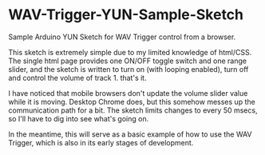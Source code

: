 WAV-Trigger-YUN-Sample-Sketch
=============================

Sample Arduino YUN Sketch for WAV Trigger control from a browser.

This sketch is extremely simple due to my limited knowledge of html/CSS.
The single html page provides one ON/OFF toggle switch and one range
slider, and the sketch is written to turn on (with looping enabled),
turn off and control the volume of track 1. that's it.

I have noticed that mobile browsers don't update the volume slider
value while it is moving. Desktop Chrome does, but this somehow messes
up the communication path for a bit. The sketch limits changes to
every 50 msecs, so I'll have to dig into see what's going on.

In the meantime, this will serve as a basic example of how to use the
WAV Trigger, which is also in its early stages of development.
